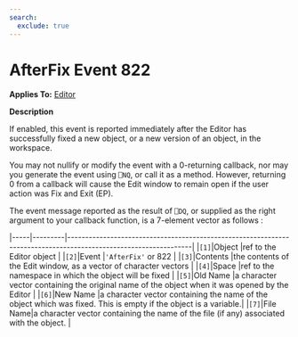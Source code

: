 ```yaml
---
search:
  exclude: true
---
```


<h1 class="heading"><span class="name">AfterFix</span> <span class="right">Event 822</span></h1>



**Applies To:** [Editor](../../../windows-ui-guide/the-session-object/session-object)

**Description**


If enabled, this event is reported immediately after the Editor has successfully fixed a new object, or a new version of an object, in the workspace.


You may not nullify or modify the event with a 0-returning callback, nor may you generate the event using `⎕NQ`, or call it as a method. However, returning 0 from a callback will cause the Edit window to remain open if the user action was Fix and Exit (EP).


The event message reported as the result of `⎕DQ`, or supplied as the right argument to your callback function, is a 7-element vector as follows :


|-----|---------|-----------------------------------------------------------------------------------------------------------------|
|`[1]`|Object   |ref to the Editor object                                                                                         |
|`[2]`|Event    |`'AfterFix'` or 822                                                                                              |
|`[3]`|Contents |the contents of the Edit window, as a vector of character vectors                                                |
|`[4]`|Space    |ref to the namespace in which the object will be fixed                                                           |
|`[5]`|Old Name |a character vector containing the original name of the object when it was opened by the Editor                   |
|`[6]`|New Name |a character vector containing the  name of the object which was fixed. This is empty if the object is a variable.|
|`[7]`|File Name|a character vector containing the name of the file (if any) associated with the object.                          |



